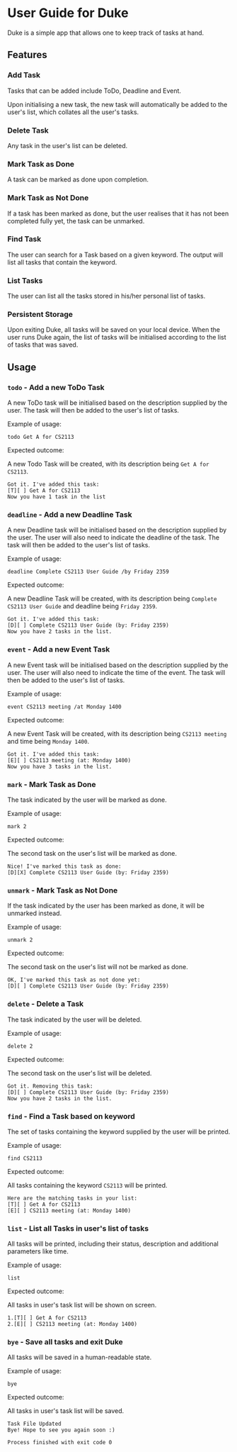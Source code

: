 # User Guide for Duke
Duke is a simple app that allows one to keep track of tasks at hand.

## Features

### Add Task
Tasks that can be added include ToDo, Deadline and Event.

Upon initialising a new task, the new task will automatically be added to the user's list, which collates all the user's tasks.

### Delete Task
Any task in the user's list can be deleted.

### Mark Task as Done
A task can be marked as done upon completion.

### Mark Task as Not Done
If a task has been marked as done, but the user realises that it has not been completed fully yet, the task can be unmarked.

### Find Task
The user can search for a Task based on a given keyword. The output will list all tasks that contain the keyword.

### List Tasks
The user can list all the tasks stored in his/her personal list of tasks.

### Persistent Storage
Upon exiting Duke, all tasks will be saved on your local device. When the user runs Duke again, the list of tasks will be initialised according to the list of tasks that was saved.

## Usage

### `todo` - Add a new ToDo Task

A new ToDo task will be initialised based on the description supplied by the user. The task will then be added to the user's list of tasks.

Example of usage: 

`todo Get A for CS2113`

Expected outcome:

A new Todo Task will be created, with its description being `Get A for CS2113`.

```
Got it. I've added this task:
[T][ ] Get A for CS2113
Now you have 1 task in the list
```

### `deadline` - Add a new Deadline Task

A new Deadline task will be initialised based on the description supplied by the user. The user will also need to indicate the deadline of the task. The task will then be added to the user's list of tasks.

Example of usage:

`deadline Complete CS2113 User Guide /by Friday 2359`

Expected outcome:

A new Deadline Task will be created, with its description being `Complete CS2113 User Guide` and deadline being `Friday 2359`.

```
Got it. I've added this task:
[D][ ] Complete CS2113 User Guide (by: Friday 2359)
Now you have 2 tasks in the list.
```

### `event` - Add a new Event Task

A new Event task will be initialised based on the description supplied by the user. The user will also need to indicate the time of the event. The task will then be added to the user's list of tasks.

Example of usage:

`event CS2113 meeting /at Monday 1400`

Expected outcome:

A new Event Task will be created, with its description being `CS2113 meeting` and time being `Monday 1400`.

```
Got it. I've added this task:
[E][ ] CS2113 meeting (at: Monday 1400)
Now you have 3 tasks in the list.
```

### `mark` - Mark Task as Done

The task indicated by the user will be marked as done.

Example of usage:

`mark 2`

Expected outcome:

The second task on the user's list will be marked as done.

```
Nice! I've marked this task as done:
[D][X] Complete CS2113 User Guide (by: Friday 2359)
```

### `unmark` - Mark Task as Not Done

If the task indicated by the user has been marked as done, it will be unmarked instead.

Example of usage:

`unmark 2`

Expected outcome:

The second task on the user's list will not be marked as done.

```
OK, I've marked this task as not done yet:
[D][ ] Complete CS2113 User Guide (by: Friday 2359)
```

### `delete` - Delete a Task

The task indicated by the user will be deleted.

Example of usage:

`delete 2`

Expected outcome:

The second task on the user's list will be deleted.

```
Got it. Removing this task:
[D][ ] Complete CS2113 User Guide (by: Friday 2359)
Now you have 2 tasks in the list.
```

### `find` - Find a Task based on keyword

The set of tasks containing the keyword supplied by the user will be printed.

Example of usage:

`find CS2113`

Expected outcome:

All tasks containing the keyword `CS2113` will be printed.

```
Here are the matching tasks in your list:
[T][ ] Get A for CS2113
[E][ ] CS2113 meeting (at: Monday 1400)
```

### `list` - List all Tasks in user's list of tasks

All tasks will be printed, including their status, description and additional parameters like time. 

Example of usage:

`list`

Expected outcome:

All tasks in user's task list will be shown on screen.

```
1.[T][ ] Get A for CS2113
2.[E][ ] CS2113 meeting (at: Monday 1400)
```

### `bye` - Save all tasks and exit Duke

All tasks will be saved in a human-readable state.

Example of usage:

`bye`

Expected outcome:

All tasks in user's task list will be saved.

```
Task File Updated
Bye! Hope to see you again soon :)

Process finished with exit code 0
```

